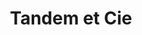 ---
title: "Tandem et Cie"
url: /le-perreux-sur-marne/tandem-et-cie/
shop: décoration intérieure
---